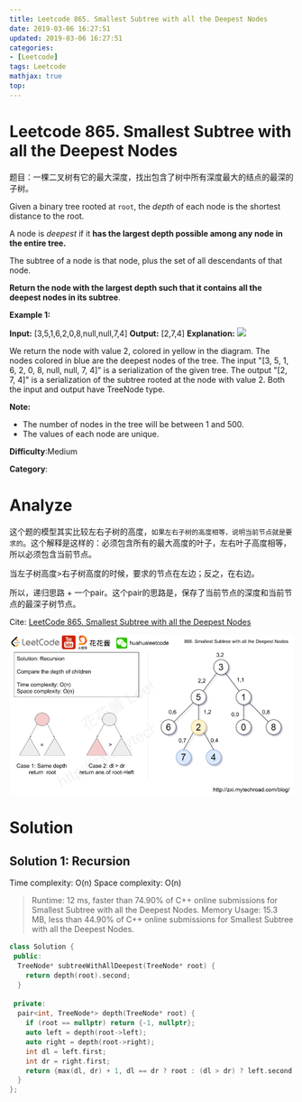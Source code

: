 ```yaml
---
title: Leetcode 865. Smallest Subtree with all the Deepest Nodes
date: 2019-03-06 16:27:51
updated: 2019-03-06 16:27:51
categories: 
- [Leetcode]
tags: Leetcode
mathjax: true
top:
---
```


# Leetcode 865. Smallest Subtree with all the Deepest Nodes

题目：一棵二叉树有它的最大深度，找出包含了树中所有深度最大的结点的最深的子树。

Given a binary tree rooted at  `root`, the  _depth_  of each node is the shortest distance to the root.

A node is  _deepest_  if it **has the largest depth possible among any node in the entire tree.**

The subtree of a node is that node, plus the set of all descendants of that node.

**Return the node with the largest depth such that it contains all the deepest nodes in its subtree**.

**Example 1:**

**Input:** [3,5,1,6,2,0,8,null,null,7,4]
**Output:** [2,7,4]
**Explanation:**
![](https://s3-lc-upload.s3.amazonaws.com/uploads/2018/07/01/sketch1.png)

We return the node with value 2, colored in yellow in the diagram.
The nodes colored in blue are the deepest nodes of the tree.
The input "[3, 5, 1, 6, 2, 0, 8, null, null, 7, 4]" is a serialization of the given tree.
The output "[2, 7, 4]" is a serialization of the subtree rooted at the node with value 2.
Both the input and output have TreeNode type.

**Note:**

- The number of nodes in the tree will be between 1 and 500.
- The values of each node are unique.

**Difficulty**:Medium

**Category**:

# Analyze

这个题的模型其实比较左右子树的高度，`如果左右子树的高度相等，说明当前节点就是要求的`。这个解释是这样的：必须包含所有的最大高度的叶子，左右叶子高度相等，所以必须包含当前节点。

当左子树高度>右子树高度的时候，要求的节点在左边；反之，在右边。

所以，递归思路 + 一个pair。这个pair的思路是，保存了当前节点的深度和当前节点的最深子树节点。

Cite: [LeetCode 865. Smallest Subtree with all the Deepest Nodes](https://zxi.mytechroad.com/blog/tree/leetcode-865-smallest-subtree-with-all-the-deepest-nodes/)

![](/images/2019-03-06-17-01-35.png)

# Solution

## Solution 1: Recursion

Time complexity: O(n)
Space complexity: O(n)

> Runtime: 12 ms, faster than 74.90% of C++ online submissions for Smallest Subtree with all the Deepest Nodes.
> Memory Usage: 15.3 MB, less than 44.90% of C++ online submissions for Smallest Subtree with all the Deepest Nodes.

<!-- TODO：看明白这个题目需要求解的地方 -->

```cpp
class Solution {
 public:
  TreeNode* subtreeWithAllDeepest(TreeNode* root) { 
    return depth(root).second;
  }

 private:
  pair<int, TreeNode*> depth(TreeNode* root) {
    if (root == nullptr) return {-1, nullptr};
    auto left = depth(root->left);
    auto right = depth(root->right);
    int dl = left.first;
    int dr = right.first;
    return {max(dl, dr) + 1, dl == dr ? root : (dl > dr) ? left.second : right.second};
  }
};
```